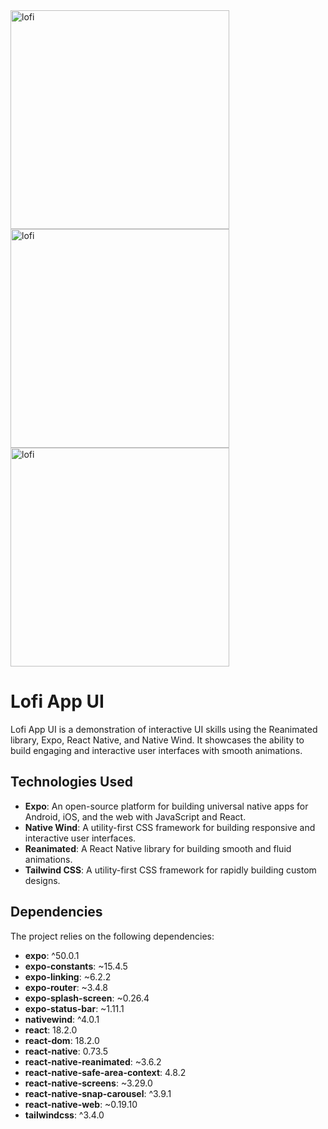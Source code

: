 <div display="flex">
  <img src="https://i.ibb.co/BNwjKxy/lofi.jpg" alt="lofi" border="0" height=350px>
<img src="https://i.ibb.co/BNwjKxy/lofi.jpg" alt="lofi" border="0" height=350px>
<img src="https://i.ibb.co/BNwjKxy/lofi.jpg" alt="lofi" border="0" height=350px>
</div>


# Lofi App UI

Lofi App UI is a demonstration of interactive UI skills using the Reanimated library, Expo, React Native, and Native Wind. It showcases the ability to build engaging and interactive user interfaces with smooth animations.

## Technologies Used

- **Expo**: An open-source platform for building universal native apps for Android, iOS, and the web with JavaScript and React.
- **Native Wind**: A utility-first CSS framework for building responsive and interactive user interfaces.
- **Reanimated**: A React Native library for building smooth and fluid animations.
- **Tailwind CSS**: A utility-first CSS framework for rapidly building custom designs.

## Dependencies

The project relies on the following dependencies:

- **expo**: ^50.0.1
- **expo-constants**: ~15.4.5
- **expo-linking**: ~6.2.2
- **expo-router**: ~3.4.8
- **expo-splash-screen**: ~0.26.4
- **expo-status-bar**: ~1.11.1
- **nativewind**: ^4.0.1
- **react**: 18.2.0
- **react-dom**: 18.2.0
- **react-native**: 0.73.5
- **react-native-reanimated**: ~3.6.2
- **react-native-safe-area-context**: 4.8.2
- **react-native-screens**: ~3.29.0
- **react-native-snap-carousel**: ^3.9.1
- **react-native-web**: ~0.19.10
- **tailwindcss**: ^3.4.0

